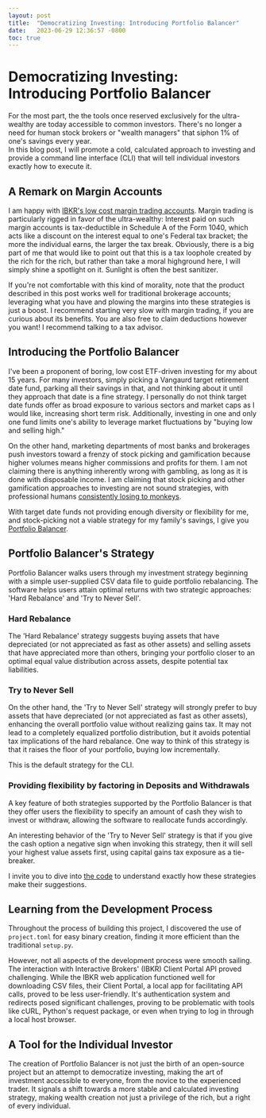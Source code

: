 ```yaml
---
layout: post
title:  "Democratizing Investing: Introducing Portfolio Balancer"
date:   2023-06-29 12:36:57 -0800
toc: true
---
```


# Democratizing Investing: Introducing Portfolio Balancer

For the most part, the the tools once reserved exclusively for the ultra-wealthy are today accessible to common investors.
There's no longer a need for human stock brokers or "wealth managers" that siphon 1% of one's savings every year.  
In this blog post, I will promote a cold, calculated approach to investing and provide a command line interface (CLI) that will tell individual investors exactly how to execute it.

## A Remark on Margin Accounts
I am happy with [IBKR's low cost margin trading accounts](https://www.interactivebrokers.com/en/index.php?f=44427&gclid=EAIaIQobChMIicWVrfru_wIVJQ2tBh2P6gkyEAAYASAAEgI6FPD_BwE).
Margin trading is particularly rigged in favor of the ultra-wealthy: Interest paid on such margin accounts is tax-deductible in Schedule A of the Form 1040, which acts like a discount on the interest equal to one's Federal tax bracket; the more the individual earns, the larger the tax break.
Obviously, there is a big part of me that would like to point out that this is a tax loophole created by the rich for the rich, but rather than take a moral highground here, I will simply shine a spotlight on it.
Sunlight is often the best sanitizer.

If you're not comfortable with this kind of morality, note that the product described in this post works well for traditional brokerage accounts; leveraging what you have and plowing the margins into these strategies is just a boost.  I recommend starting very slow with margin trading, if you are curious about its benefits.  You are also free to claim deductions however you want!  I recommend talking to a tax advisor.

## Introducing the Portfolio Balancer

I've been a proponent of boring, low cost ETF-driven investing for my about 15 years.
For many investors, simply picking a Vangaurd target retirement date fund, parking all their savings in that, and not thinking about it until they approach that date is a fine strategy.
I personally do not think target date funds offer as broad exposure to various sectors and market caps as I would like, increasing short term risk.
Additionally, investing in one and only one fund limits one's ability to leverage market fluctuations by "buying low and selling high."


On the other hand, marketing departments of most banks and brokerages push investors toward a frenzy of stock picking and gamification because higher volumes means higher commissions and profits for them.
I am not claiming there is anything inherently wrong with gambling, as long as it is done with disposable income.
I am claiming that stock picking and other gamification approaches to investing are not sound strategies, with professional humans [consistently losing to monkeys](https://www.google.com/url?sa=t&rct=j&q=&esrc=s&source=web&cd=&cad=rja&uact=8&ved=2ahUKEwitprKq--7_AhUEiO4BHU_fAVUQFnoECA4QAQ&url=https%3A%2F%2Fwww.wsj.com%2Farticles%2FSB991681622136214659&usg=AOvVaw1h5PZgbOQdKpsBhkcSi7hF&opi=89978449).

With target date funds not providing enough diversity or flexibility for me, and stock-picking not a viable strategy for my family's savings, I give you [Portfolio Balancer](https://github.com/cfreundlich/portfolio-balancer/).


## Portfolio Balancer's Strategy

Portfolio Balancer walks users through my investment strategy beginning with a simple user-supplied CSV data file to guide portfolio rebalancing.
The software helps users attain optimal returns with two strategic approaches: 'Hard Rebalance' and 'Try to Never Sell'. 

### Hard Rebalance
The 'Hard Rebalance' strategy suggests buying assets that have depreciated (or not appreciated as fast as other assets) and selling assets that have appreciated more than others, bringing your portfolio closer to an optimal equal value distribution across assets, despite potential tax liabilities. 

### Try to Never Sell
On the other hand, the 'Try to Never Sell' strategy will strongly prefer to buy assets that have depreciated (or not appreciated as fast as other assets), enhancing the overall portfolio value without realizing gains tax. It may not lead to a completely equalized portfolio distribution, but it avoids potential tax implications of the hard rebalance.  One way to think of this strategy is that it raises the floor of your portfolio, buying low incrementally.

This is the default strategy for the CLI.

### Providing flexibility by factoring in Deposits and Withdrawals
A key feature of both strategies supported by the Portfolio Balancer is that they offer users the flexibility to specify an amount of cash they wish to invest or withdraw, allowing the software to reallocate funds accordingly.  

An interesting behavior of the 'Try to Never Sell' strategy is that if you give the cash option a negative sign when invoking this strategy, then it will sell your highest value assets first, using capital gains tax exposure as a tie-breaker.

I invite you to dive into [the code](https://github.com/cfreundlich/portfolio-balancer/tree/main/src/pbal) to understand exactly how these strategies make their suggestions.

## Learning from the Development Process
Throughout the process of building this project, I discovered the use of `project.toml` for easy binary creation, finding it more efficient than the traditional `setup.py`. 

However, not all aspects of the development process were smooth sailing. The interaction with Interactive Brokers' (IBKR) Client Portal API proved challenging. While the IBKR web application functioned well for downloading CSV files, their Client Portal, a local app for facilitating API calls, proved to be less user-friendly. It's authentication system and redirects posed significant challenges, proving to be problematic with tools like cURL, Python's request package, or even when trying to log in through a local host browser.

## A Tool for the Individual Investor
The creation of Portfolio Balancer is not just the birth of an open-source project but an attempt to democratize investing, making the art of investment accessible to everyone, from the novice to the experienced trader. It signals a shift towards a more stable and calculated investing strategy, making wealth creation not just a privilege of the rich, but a right of every individual.
